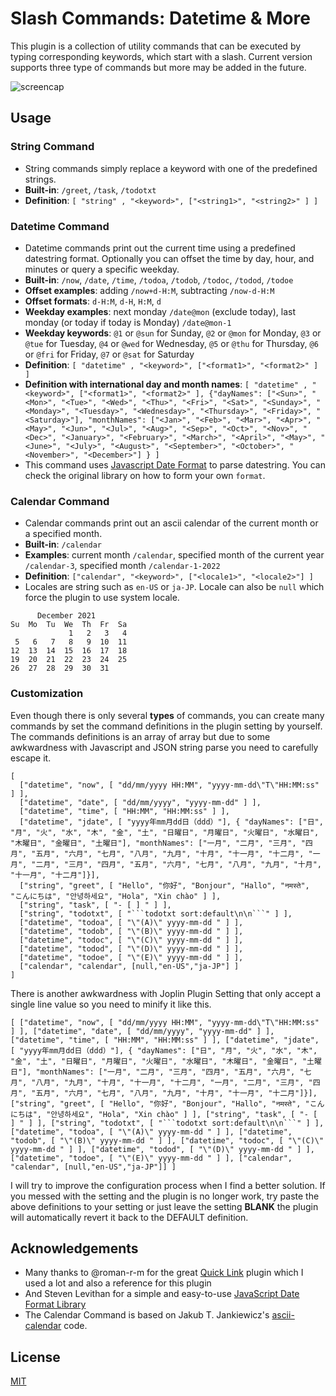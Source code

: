 # Slash Commands: Datetime & More

This plugin is a collection of utility commands that can be executed by typing corresponding keywords, which start with a slash. Current version supports three type of commands but more may be added in the future.


![screencap](https://raw.githubusercontent.com/hieuthi/joplin-plugin-slash-commands/main/docs/slash-commands-v1.0.0-screencap.gif)


## Usage
### String Command
- String commands simply replace a keyword with one of the predefined strings.
- **Built-in**: `/greet`, `/task`, `/todotxt`
- **Definition**: `[ "string" , "<keyword>", ["<string1>", "<string2>" ] ]`

### Datetime Command
- Datetime commands print out the current time using a predefined datestring format. Optionally you can offset the time by day, hour, and minutes or query a specific weekday.
- **Built-in**: `/now`, `/date`, `/time`, `/todoa`, `/todob`, `/todoc`, `/todod`, `/todoe`
- **Offset examples**: adding `/now+d-H:M`, subtracting `/now-d-H:M`
- **Offset formats**: `d-H:M`, `d-H`, `H:M`, `d`
- **Weekday examples**: next monday `/date@mon` (exclude today), last monday (or today if today is Monday) `/date@mon-1`
- **Weekday keywords**: `@1` or `@sun` for Sunday, `@2` or `@mon` for Monday, `@3` or `@tue` for Tuesday, `@4` or `@wed` for Wednesday, `@5` or `@thu` for Thursday, `@6` or `@fri` for Friday, `@7` or `@sat` for Saturday
- **Definition**: `[ "datetime" , "<keyword>", ["<format1>", "<format2>" ] ]`
- **Definition with international day and month names**: `[ "datetime" , "<keyword>", ["<format1>", "<format2>" ], {"dayNames": ["<Sun>", "<Mon>", "<Tue>", "<Wed>", "<Thu>", "<Fri>", "<Sat>", "<Sunday>", "<Monday>", "<Tuesday>", "<Wednesday>", "<Thursday>", "<Friday>", "<Saturday>"], "monthNames": ["<Jan>", "<Feb>", "<Mar>", "<Apr>", "<May>", "<Jun>", "<Jul>", "<Aug>", "<Sep>", "<Oct>", "<Nov>", "<Dec>", "<January>", "<February>", "<March>", "<April>", "<May>", "<June>", "<July>", "<August>", "<September>", "<October>", "<November>", "<December>"] } ]`
- This command uses [Javascript Date Format](https://blog.stevenlevithan.com/archives/date-time-format) to parse datestring. You can check the original library on how to form your own `format`.

### Calendar Command
- Calendar commands print out an ascii calendar of the current month or a specified month.
- **Built-in**: `/calendar`
- **Examples**: current month `/calendar`, specified month of the current year `/calendar-3`, specified month `/calendar-1-2022`
- **Definition**: `["calendar", "<keyword>", ["<locale1>", "<locale2>"] ]`
- Locales are string such as `en-US` or `ja-JP`. Locale can also be `null` which force the plugin to use system locale.

```
      December 2021       
Su  Mo  Tu  We  Th  Fr  Sa
             1   2   3   4
 5   6   7   8   9  10  11
12  13  14  15  16  17  18
19  20  21  22  23  24  25
26  27  28  29  30  31
```

### Customization
Even though there is only several **types** of commands, you can create many commands by set the command definitions in the plugin setting by yourself. The commands definitions is an array of array but due to some awkwardness with Javascript and JSON string parse you need to carefully escape it.

```
[
  ["datetime", "now", [ "dd/mm/yyyy HH:MM", "yyyy-mm-dd\"T\"HH:MM:ss" ] ],
  ["datetime", "date", [ "dd/mm/yyyy", "yyyy-mm-dd" ] ],
  ["datetime", "time", [ "HH:MM", "HH:MM:ss" ] ],
  ["datetime", "jdate", [ "yyyy年mm月dd日（ddd）"], { "dayNames": ["日", "月", "火", "水", "木", "金", "土", "日曜日", "月曜日", "火曜日", "水曜日", "木曜日", "金曜日", "土曜日"], "monthNames": ["一月", "二月", "三月", "四月", "五月", "六月", "七月", "八月", "九月", "十月", "十一月", "十二月", "一月", "二月", "三月", "四月", "五月", "六月", "七月", "八月", "九月", "十月", "十一月", "十二月"]}],
  ["string", "greet", [ "Hello", "你好", "Bonjour", "Hallo", "नमस्ते", "こんにちは", "안녕하세요", "Hola", "Xin chào" ] ],
  ["string", "task", [ "- [ ] " ] ],
  ["string", "todotxt", [ "```todotxt sort:default\n\n```" ] ],
  ["datetime", "todoa", [ "\"(A)\" yyyy-mm-dd " ] ],
  ["datetime", "todob", [ "\"(B)\" yyyy-mm-dd " ] ],
  ["datetime", "todoc", [ "\"(C)\" yyyy-mm-dd " ] ],
  ["datetime", "todod", [ "\"(D)\" yyyy-mm-dd " ] ],
  ["datetime", "todoe", [ "\"(E)\" yyyy-mm-dd " ] ],
  ["calendar", "calendar", [null,"en-US","ja-JP"] ]
]
```

There is another awkwardness with Joplin Plugin Setting that only accept a single line value so you need to minify it like this.

```
[ ["datetime", "now", [ "dd/mm/yyyy HH:MM", "yyyy-mm-dd\"T\"HH:MM:ss" ] ], ["datetime", "date", [ "dd/mm/yyyy", "yyyy-mm-dd" ] ], ["datetime", "time", [ "HH:MM", "HH:MM:ss" ] ], ["datetime", "jdate", [ "yyyy年mm月dd日（ddd）"], { "dayNames": ["日", "月", "火", "水", "木", "金", "土", "日曜日", "月曜日", "火曜日", "水曜日", "木曜日", "金曜日", "土曜日"], "monthNames": ["一月", "二月", "三月", "四月", "五月", "六月", "七月", "八月", "九月", "十月", "十一月", "十二月", "一月", "二月", "三月", "四月", "五月", "六月", "七月", "八月", "九月", "十月", "十一月", "十二月"]}], ["string", "greet", [ "Hello", "你好", "Bonjour", "Hallo", "नमस्ते", "こんにちは", "안녕하세요", "Hola", "Xin chào" ] ], ["string", "task", [ "- [ ] " ] ], ["string", "todotxt", [ "```todotxt sort:default\n\n```" ] ], ["datetime", "todoa", [ "\"(A)\" yyyy-mm-dd " ] ], ["datetime", "todob", [ "\"(B)\" yyyy-mm-dd " ] ], ["datetime", "todoc", [ "\"(C)\" yyyy-mm-dd " ] ], ["datetime", "todod", [ "\"(D)\" yyyy-mm-dd " ] ], ["datetime", "todoe", [ "\"(E)\" yyyy-mm-dd " ] ], ["calendar", "calendar", [null,"en-US","ja-JP"]] ]
```

I will try to improve the configuration process when I find a better solution. If you messed with the setting and the plugin is no longer work, try paste the above definitions to your setting or just leave the setting **BLANK** the plugin will automatically revert it back to the DEFAULT definition.

## Acknowledgements
- Many thanks to @roman-r-m for the great [Quick Link](https://github.com/roman-r-m/joplin-plugin-quick-links) plugin which I used a lot and also a reference for this plugin
- And Steven Levithan for a simple and easy-to-use [JavaScript Date Format Library](https://blog.stevenlevithan.com/archives/date-time-format)
- The Calendar Command is based on Jakub T. Jankiewicz's [ascii-calendar](https://github.com/jcubic/calendar) code.

## License

[MIT](https://raw.githubusercontent.com/hieuthi/joplin-plugin-slash-commands/main/LICENSE)
